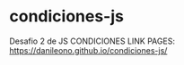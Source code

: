 # condiciones-js
Desafio 2 de JS CONDICIONES
LINK PAGES: https://danileono.github.io/condiciones-js/
